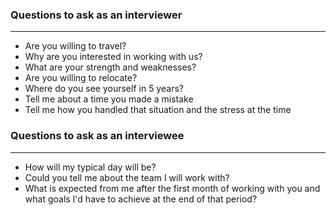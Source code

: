 ### Questions to ask as an interviewer
---
- Are you willing to travel?
- Why are you interested in working with us?
- What are your strength and weaknesses?
- Are you willing to relocate?
- Where do you see yourself in 5 years?
- Tell me about a time you made a mistake
- Tell me how you handled that situation and the stress at the time
### Questions to ask as an interviewee
---
- How will my typical day will be?
- Could you tell me about the team I will work with?
- What is expected from me after the first month of working with you and what goals I'd have to achieve at the end of that period?